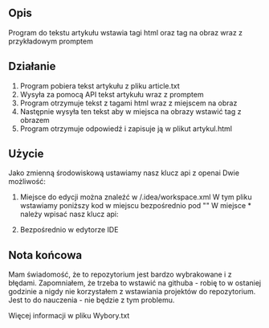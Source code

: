 ## Opis

Program do tekstu artykułu wstawia tagi html oraz tag na obraz wraz z przykładowym promptem


## Działanie

1. Program pobiera tekst artykułu z pliku article.txt
2. Wysyła za pomocą API tekst artykułu wraz z promptem
3. Program otrzymuje tekst z tagami html wraz z miejscem na obraz
4. Następnie wysyła ten tekst aby w miejsca na obrazy wstawić tag z obrazem
5. Program otrzymuje odpowiedź i zapisuje ją w plikut artykul.html


## Użycie

Jako zmienną środowiskową ustawiamy nasz klucz api z openai
Dwie możliwość:
1. Miejsce do edycji można znaleźć w /.idea/workspace.xml
W tym pliku wstawiamy poniższy kod w miejscu bezpośrednio pod "<env name="PYTHONUNBUFFERED" value="1"/>"
W miejsce * należy wpisać nasz klucz api:
<env name="OPENAI_API_KEY" value="*"/>

2. Bezpośrednio w edytorze IDE 


## Nota końcowa

Mam świadomość, że to repozytorium jest bardzo wybrakowane i z błędami. Zapomniałem, że trzeba to wstawić na githuba - robię to w ostaniej godzinie a nigdy nie korzystałem z wstawiania projektów do repozytorium. Jest to do nauczenia - nie będzie z tym problemu.

Więcej informacji w pliku Wybory.txt


